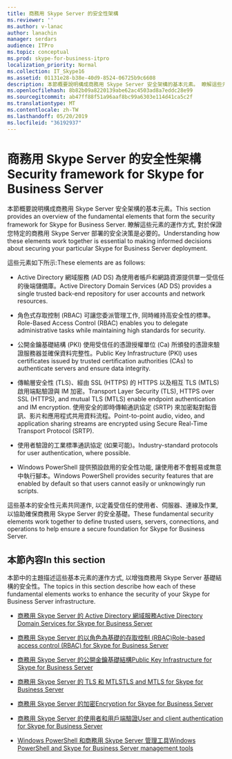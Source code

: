 ```yaml
---
title: 商務用 Skype Server 的安全性架構
ms.reviewer: ''
ms.author: v-lanac
author: lanachin
manager: serdars
audience: ITPro
ms.topic: conceptual
ms.prod: skype-for-business-itpro
localization_priority: Normal
ms.collection: IT_Skype16
ms.assetid: 01131e28-b38e-40d9-8524-06725b9c6608
description: 本節概要說明構成商務用 Skype Server 安全架構的基本元素。 瞭解這些元素的運作方式, 對於保證您特定的商務用 Skype Server 部署的安全決策是必要的。
ms.openlocfilehash: 8b82b09a8220139abe62ac4503ad8a7eddc28e99
ms.sourcegitcommit: ab47ff88f51a96aaf8bc99a6303e114d41ca5c2f
ms.translationtype: MT
ms.contentlocale: zh-TW
ms.lasthandoff: 05/20/2019
ms.locfileid: "36192937"
---
```

# <a name="security-framework-for-skype-for-business-server"></a><span data-ttu-id="cdd33-104">商務用 Skype Server 的安全性架構</span><span class="sxs-lookup"><span data-stu-id="cdd33-104">Security framework for Skype for Business Server</span></span>
 
<span data-ttu-id="cdd33-105">本節概要說明構成商務用 Skype Server 安全架構的基本元素。</span><span class="sxs-lookup"><span data-stu-id="cdd33-105">This section provides an overview of the fundamental elements that form the security framework for Skype for Business Server.</span></span> <span data-ttu-id="cdd33-106">瞭解這些元素的運作方式, 對於保證您特定的商務用 Skype Server 部署的安全決策是必要的。</span><span class="sxs-lookup"><span data-stu-id="cdd33-106">Understanding how these elements work together is essential to making informed decisions about securing your particular Skype for Business Server deployment.</span></span>
  
<span data-ttu-id="cdd33-107">這些元素如下所示:</span><span class="sxs-lookup"><span data-stu-id="cdd33-107">These elements are as follows:</span></span>
  
- <span data-ttu-id="cdd33-108">Active Directory 網域服務 (AD DS) 為使用者帳戶和網路資源提供單一受信任的後端儲備庫。</span><span class="sxs-lookup"><span data-stu-id="cdd33-108">Active Directory Domain Services (AD DS) provides a single trusted back-end repository for user accounts and network resources.</span></span>
    
- <span data-ttu-id="cdd33-109">角色式存取控制 (RBAC) 可讓您委派管理工作, 同時維持高安全性的標準。</span><span class="sxs-lookup"><span data-stu-id="cdd33-109">Role-Based Access Control (RBAC) enables you to delegate administrative tasks while maintaining high standards for security.</span></span>
    
- <span data-ttu-id="cdd33-110">公開金鑰基礎結構 (PKI) 使用受信任的憑證授權單位 (Ca) 所頒發的憑證來驗證服務器並確保資料完整性。</span><span class="sxs-lookup"><span data-stu-id="cdd33-110">Public Key Infrastructure (PKI) uses certificates issued by trusted certification authorities (CAs) to authenticate servers and ensure data integrity.</span></span>
    
- <span data-ttu-id="cdd33-111">傳輸層安全性 (TLS)、經由 SSL (HTTPS) 的 HTTPS 以及相互 TLS (MTLS) 啟用端點驗證與 IM 加密。</span><span class="sxs-lookup"><span data-stu-id="cdd33-111">Transport Layer Security (TLS), HTTPS over SSL (HTTPS), and mutual TLS (MTLS) enable endpoint authentication and IM encryption.</span></span> <span data-ttu-id="cdd33-112">使用安全的即時傳輸通訊協定 (SRTP) 來加密點對點音訊、影片和應用程式共用資料流程。</span><span class="sxs-lookup"><span data-stu-id="cdd33-112">Point-to-point audio, video, and application sharing streams are encrypted using Secure Real-Time Transport Protocol (SRTP).</span></span>
    
- <span data-ttu-id="cdd33-113">使用者驗證的工業標準通訊協定 (如果可能)。</span><span class="sxs-lookup"><span data-stu-id="cdd33-113">Industry-standard protocols for user authentication, where possible.</span></span>
    
- <span data-ttu-id="cdd33-114">Windows PowerShell 提供預設啟用的安全性功能, 讓使用者不會輕易或無意中執行腳本。</span><span class="sxs-lookup"><span data-stu-id="cdd33-114">Windows PowerShell provides security features that are enabled by default so that users cannot easily or unknowingly run scripts.</span></span>
    
<span data-ttu-id="cdd33-115">這些基本的安全性元素共同運作, 以定義受信任的使用者、伺服器、連線及作業, 以協助確保商務用 Skype Server 的安全基礎。</span><span class="sxs-lookup"><span data-stu-id="cdd33-115">These fundamental security elements work together to define trusted users, servers, connections, and operations to help ensure a secure foundation for Skype for Business Server.</span></span>
  
## <a name="in-this-section"></a><span data-ttu-id="cdd33-116">本節內容</span><span class="sxs-lookup"><span data-stu-id="cdd33-116">In this section</span></span>

<span data-ttu-id="cdd33-117">本節中的主題描述這些基本元素的運作方式, 以增強商務用 Skype Server 基礎結構的安全性。</span><span class="sxs-lookup"><span data-stu-id="cdd33-117">The topics in this section describe how each of these fundamental elements works to enhance the security of your Skype for Business Server infrastructure.</span></span>
  
- [<span data-ttu-id="cdd33-118">商務用 Skype Server 的 Active Directory 網域服務</span><span class="sxs-lookup"><span data-stu-id="cdd33-118">Active Directory Domain Services for Skype for Business Server</span></span>](active-directory-domain-services.md)
    
- [<span data-ttu-id="cdd33-119">商務用 Skype Server 的以角色為基礎的存取控制 (RBAC)</span><span class="sxs-lookup"><span data-stu-id="cdd33-119">Role-based access control (RBAC) for Skype for Business Server</span></span>](role-based-access-control-rbac.md)
    
- [<span data-ttu-id="cdd33-120">商務用 Skype Server 的公開金鑰基礎結構</span><span class="sxs-lookup"><span data-stu-id="cdd33-120">Public Key Infrastructure for Skype for Business Server</span></span>](public-key-infrastructure-for-skype.md)
    
- [<span data-ttu-id="cdd33-121">商務用 Skype Server 的 TLS 和 MTLS</span><span class="sxs-lookup"><span data-stu-id="cdd33-121">TLS and MTLS for Skype for Business Server</span></span>](tls-and-mtls.md)
    
- [<span data-ttu-id="cdd33-122">商務用 Skype Server 的加密</span><span class="sxs-lookup"><span data-stu-id="cdd33-122">Encryption for Skype for Business Server</span></span>](encryption.md)
    
- [<span data-ttu-id="cdd33-123">商務用 Skype Server 的使用者和用戶端驗證</span><span class="sxs-lookup"><span data-stu-id="cdd33-123">User and client authentication for Skype for Business Server</span></span>](user-and-client-authentication.md)
    
- [<span data-ttu-id="cdd33-124">Windows PowerShell 和商務用 Skype Server 管理工具</span><span class="sxs-lookup"><span data-stu-id="cdd33-124">Windows PowerShell and Skype for Business Server management tools</span></span>](management-tools.md)
    

